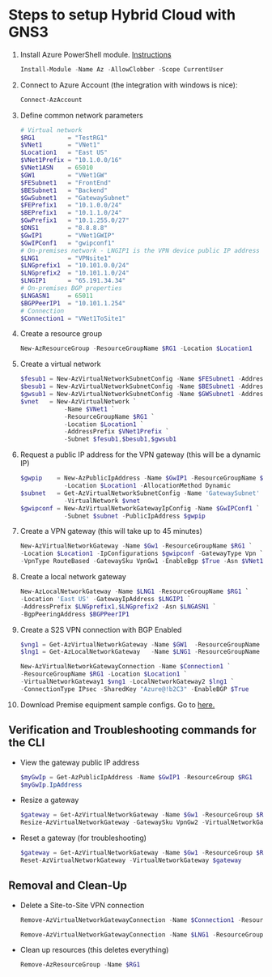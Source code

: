 # Steps to setup Hybrid Cloud with GNS3

1. Install Azure PowerShell module. [Instructions](https://docs.microsoft.com/en-us/powershell/azure/install-az-ps?view=azps-2.4.0)

    ```powershell
    Install-Module -Name Az -AllowClobber -Scope CurrentUser
    ```

2. Connect to Azure Account (the integration with windows is nice):

    ```powershell
    Connect-AzAccount
    ```

3. Define common network parameters

    ```powershell
    # Virtual network
    $RG1         = "TestRG1"
    $VNet1       = "VNet1"
    $Location1   = "East US"
    $VNet1Prefix = "10.1.0.0/16"
    $VNet1ASN    = 65010
    $GW1         = "VNet1GW"
    $FESubnet1   = "FrontEnd"
    $BESubnet1   = "Backend"
    $GwSubnet1   = "GatewaySubnet"
    $FEPrefix1   = "10.1.0.0/24"
    $BEPrefix1   = "10.1.1.0/24"
    $GwPrefix1   = "10.1.255.0/27"
    $DNS1        = "8.8.8.8"
    $GwIP1       = "VNet1GWIP"
    $GwIPConf1   = "gwipconf1"
    # On-premises network - LNGIP1 is the VPN device public IP address
    $LNG1        = "VPNsite1"
    $LNGprefix1  = "10.101.0.0/24"
    $LNGprefix2  = "10.101.1.0/24"
    $LNGIP1      = "65.191.34.34"
    # On-premises BGP properties
    $LNGASN1     = 65011
    $BGPPeerIP1  = "10.101.1.254"
    # Connection
    $Connection1 = "VNet1ToSite1"
    ```

4. Create a resource group

    ```powershell
    New-AzResourceGroup -ResourceGroupName $RG1 -Location $Location1
    ```

5. Create a virtual network

    ```powershell
    $fesub1 = New-AzVirtualNetworkSubnetConfig -Name $FESubnet1 -AddressPrefix $FEPrefix1
    $besub1 = New-AzVirtualNetworkSubnetConfig -Name $BESubnet1 -AddressPrefix $BEPrefix1
    $gwsub1 = New-AzVirtualNetworkSubnetConfig -Name $GWSubnet1 -AddressPrefix $GwPrefix1
    $vnet   = New-AzVirtualNetwork `
                -Name $VNet1 `
                -ResourceGroupName $RG1 `
                -Location $Location1 `
                -AddressPrefix $VNet1Prefix `
                -Subnet $fesub1,$besub1,$gwsub1
    ```

6. Request a public IP address for the VPN gateway (this will be a dynamic IP)

    ```powershell
    $gwpip    = New-AzPublicIpAddress -Name $GwIP1 -ResourceGroupName $RG1 `
                -Location $Location1 -AllocationMethod Dynamic
    $subnet   = Get-AzVirtualNetworkSubnetConfig -Name 'GatewaySubnet' `
                -VirtualNetwork $vnet
    $gwipconf = New-AzVirtualNetworkGatewayIpConfig -Name $GwIPConf1 `
                -Subnet $subnet -PublicIpAddress $gwpip
    ```

7. Create a VPN gateway (this will take up to 45 minutes)

    ```powershell
    New-AzVirtualNetworkGateway -Name $Gw1 -ResourceGroupName $RG1 `
    -Location $Location1 -IpConfigurations $gwipconf -GatewayType Vpn `
    -VpnType RouteBased -GatewaySku VpnGw1 -EnableBgp $True -Asn $VNet1ASN
    ```

8. Create a local network gateway

    ```powershell
    New-AzLocalNetworkGateway -Name $LNG1 -ResourceGroupName $RG1 `
    -Location 'East US' -GatewayIpAddress $LNGIP1 `
    -AddressPrefix $LNGprefix1,$LNGprefix2 -Asn $LNGASN1 `
    -BgpPeeringAddress $BGPPeerIP1
    ```

9. Create a S2S VPN connection with BGP Enabled

    ```powershell
    $vng1 = Get-AzVirtualNetworkGateway -Name $GW1  -ResourceGroupName $RG1
    $lng1 = Get-AzLocalNetworkGateway   -Name $LNG1 -ResourceGroupName $RG1

    New-AzVirtualNetworkGatewayConnection -Name $Connection1 `
    -ResourceGroupName $RG1 -Location $Location1 `
    -VirtualNetworkGateway1 $vng1 -LocalNetworkGateway2 $lng1 `
    -ConnectionType IPsec -SharedKey "Azure@!b2C3" -EnableBGP $True
    ```

10. Download Premise equipment sample configs.  Go to [here.](https://docs.microsoft.com/en-us/azure/vpn-gateway/vpn-gateway-download-vpndevicescript)

## Verification and Troubleshooting commands for the CLI

* View the gateway public IP address

    ```powershell
    $myGwIp = Get-AzPublicIpAddress -Name $GwIP1 -ResourceGroup $RG1
    $myGwIp.IpAddress
    ```

* Resize a gateway

    ```powershell
    $gateway = Get-AzVirtualNetworkGateway -Name $Gw1 -ResourceGroup $RG1
    Resize-AzVirtualNetworkGateway -GatewaySku VpnGw2 -VirtualNetworkGateway $gateway
    ```

* Reset a gateway (for troubleshooting)

    ```powershell
    $gateway = Get-AzVirtualNetworkGateway -Name $Gw1 -ResourceGroup $RG1
    Reset-AzVirtualNetworkGateway -VirtualNetworkGateway $gateway
    ```

## Removal and Clean-Up

* Delete a Site-to-Site VPN connection

    ```powershell
    Remove-AzVirtualNetworkGatewayConnection -Name $Connection1 -ResourceGroupName $RG1

    Remove-AzVirtualNetworkGatewayConnection -Name $LNG1 -ResourceGroupName $RG1
    ```

* Clean up resources (this deletes everything)

    ```powershell
    Remove-AzResourceGroup -Name $RG1
    ```
